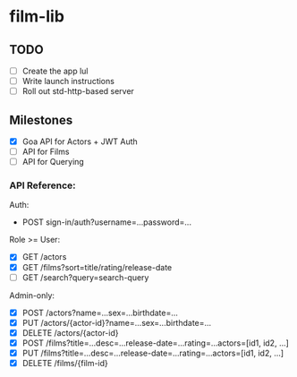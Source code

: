 # film-lib

## TODO
- [ ] Create the app lul
- [ ] Write launch instructions
- [ ] Roll out std-http-based server

## Milestones
- [x] Goa API for Actors + JWT Auth
- [ ] API for Films
- [ ] API for Querying

### API Reference:

Auth:
- POST sign-in/auth?username=...password=...

Role >= User:
- [x] GET /actors
- [x] GET /films?sort=title/rating/release-date
- [ ] GET /search?query=search-query

Admin-only:
- [x] POST /actors?name=...sex=...birthdate=...
- [x] PUT /actors/{actor-id}?name=...sex=...birthdate=...
- [x] DELETE /actors/{actor-id}
- [x] POST /films?title=...desc=...release-date=...rating=...actors=[id1, id2, ...]
- [x] PUT /films?title=...desc=...release-date=...rating=...actors=[id1, id2, ...]
- [x] DELETE /films/{film-id}
